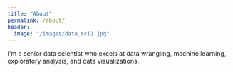 ```yaml
---
title: "About"
permalink: /about/
header:
  image: "/images/data_sci1.jpg"
---
```


I'm a senior data scientist who excels at data wrangling, machine learning, exploratory analysis, and data visualizations.
